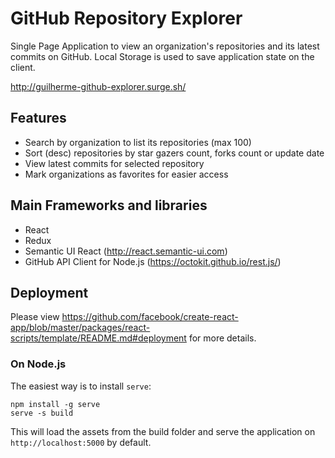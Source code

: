# GitHub Repository Explorer
Single Page Application to view an organization's repositories and its latest commits on GitHub. Local Storage is used to save application state on the client.

http://guilherme-github-explorer.surge.sh/

## Features
- Search by organization to list its repositories (max 100)
- Sort (desc) repositories by star gazers count, forks count or update date
- View latest commits for selected repository
- Mark organizations as favorites for easier access

## Main Frameworks and libraries
- React
- Redux
- Semantic UI React (http://react.semantic-ui.com)
- GitHub API Client for Node.js (https://octokit.github.io/rest.js/)

## Deployment
Please view https://github.com/facebook/create-react-app/blob/master/packages/react-scripts/template/README.md#deployment for more details.
### On Node.js
The easiest way is to install `serve`:
```
npm install -g serve
serve -s build
```
This will load the assets from the build folder and serve the application on `http://localhost:5000` by default.
